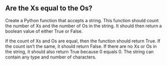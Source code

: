 
## Are the Xs equal to the Os?
Create a Python function that accepts a string.
This function should count the number of Xs and the number of Os in the string.
It should then return a boolean value of either True or False.

If the count of Xs and Os are equal, then the function should return True.
If the count isn’t the same, it should return False. If there are no Xs or Os in the string, it should also return True because 0 equals 0.
The string can contain any type and number of characters.